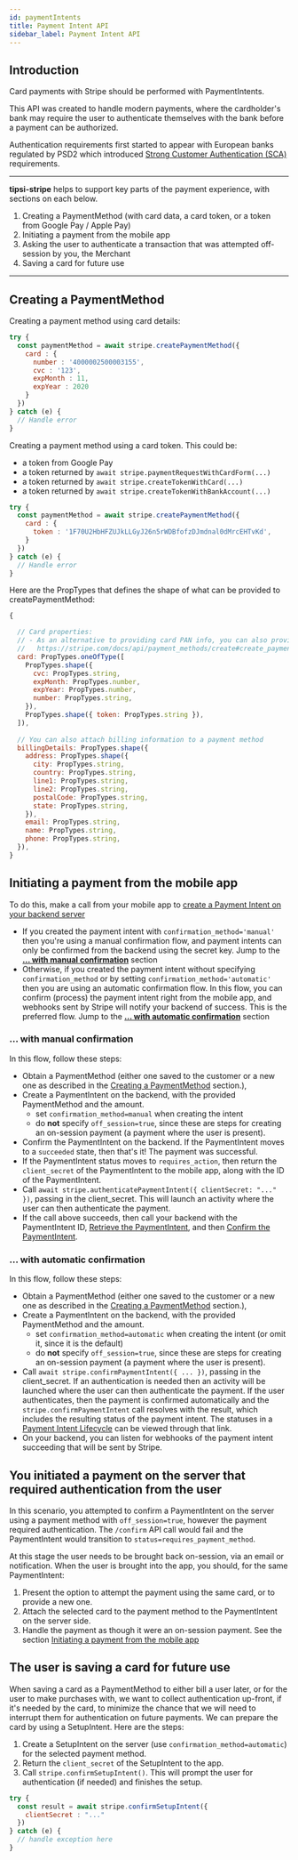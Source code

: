```yaml
---
id: paymentIntents
title: Payment Intent API
sidebar_label: Payment Intent API
---
```


## Introduction

Card payments with Stripe should be performed with PaymentIntents.

This API was created to handle modern payments, where the cardholder's bank may require
the user to authenticate themselves with the bank before a payment can be authorized.  

Authentication requirements first started to appear with European banks regulated 
by PSD2 which introduced [Strong Customer Authentication
(SCA)](https://stripe.com/en-ca/guides/strong-customer-authentication) requirements.


---
**tipsi-stripe** helps to support key parts of the payment experience, with sections on each below.

1) Creating a PaymentMethod (with card data, a card token, or a token from Google Pay / Apple Pay)
2) Initiating a payment from the mobile app
3) Asking the user to authenticate a transaction that was attempted off-session by you, the Merchant
4) Saving a card for future use
---



## Creating a PaymentMethod

Creating a payment method using card details:
```js
try {
  const paymentMethod = await stripe.createPaymentMethod({
    card : {
      number : '4000002500003155',
      cvc : '123',
      expMonth : 11,
      expYear : 2020
    }
  })
} catch (e) {
  // Handle error
}
```

Creating a payment method using a  card token.
This could be:
* a token from Google Pay
* a token returned by `await stripe.paymentRequestWithCardForm(...)`
* a token returned by `await stripe.createTokenWithCard(...)`
* a token returned by `await stripe.createTokenWithBankAccount(...)`

```js
try {
  const paymentMethod = await stripe.createPaymentMethod({
    card : {
      token : '1F70U2HbHFZUJkLLGyJ26n5rWDBfofzDJmdnal0dMrcEHTvKd',
    }
  })
} catch (e) {
  // Handle error
}
```

Here are the PropTypes that defines the shape of what can be provided to createPaymentMethod:
```js
{

  // Card properties:
  // - As an alternative to providing card PAN info, you can also provide a Stripe token:
  //   https://stripe.com/docs/api/payment_methods/create#create_payment_method-card
  card: PropTypes.oneOfType([
    PropTypes.shape({
      cvc: PropTypes.string,
      expMonth: PropTypes.number,
      expYear: PropTypes.number,
      number: PropTypes.string,
    }),
    PropTypes.shape({ token: PropTypes.string }),
  ]),
  
  // You can also attach billing information to a payment method
  billingDetails: PropTypes.shape({
    address: PropTypes.shape({
      city: PropTypes.string,
      country: PropTypes.string,
      line1: PropTypes.string,
      line2: PropTypes.string,
      postalCode: PropTypes.string,
      state: PropTypes.string,
    }),
    email: PropTypes.string,
    name: PropTypes.string,
    phone: PropTypes.string,
  }),
}
```



## Initiating a payment from the mobile app

To do this, make a call from your mobile app to [create a Payment Intent on your backend server](https://stripe.com/docs/api/payment_intents/create)
  * If you created the payment intent with `confirmation_method='manual'` then you're using
    a manual confirmation flow, and payment intents can only be confirmed from the backend
    using the secret key.  Jump to the [**... with manual confirmation**](#with-manual-confirmation) section
  * Otherwise, if you created the payment intent without specifying `confirmation_method` or
    by setting `confirmation_method='automatic'` then you are using an automatic 
    confirmation flow.  In this flow, you can confirm (process) the payment intent right from
    the mobile app, and webhooks sent by Stripe will notify your backend of success.  This is
    the preferred flow.
    Jump to the [**... with automatic confirmation**](#with-automatic-confirmation) section
       

### ... with manual confirmation
In this flow, follow these steps:
  * Obtain a PaymentMethod (either one saved to the customer or a new one as described in the [Creating a PaymentMethod](#creating-a-paymentmethod) section.),
  * Create a PaymentIntent on the backend, with the provided PaymentMethod and the amount.
    * set `confirmation_method=manual` when creating the intent
    * do **not** specify `off_session=true`, since these are steps for creating an on-session payment (a payment where the user is present).
  * Confirm the PaymentIntent on the backend.  If the PaymentIntent moves to a `succeeded` state, then that's it!  The payment was successful.
  * If the PaymentIntent status moves to `requires_action`, then return the `client_secret` of the PaymentIntent to the mobile app,
    along with the ID of the PaymentIntent.
  * Call `await stripe.authenticatePaymentIntent({ clientSecret: "..." })`, passing in the client_secret.
    This will launch an activity where the user can then authenticate the payment.
  * If the call above succeeds, then call your backend with the PaymentIntent ID, [Retrieve the PaymentIntent](https://stripe.com/docs/api/payment_intents/retrieve),
    and then [Confirm the PaymentIntent](https://stripe.com/docs/api/payment_intents/confirm).


### ... with automatic confirmation
In this flow, follow these steps:
  * Obtain a PaymentMethod (either one saved to the customer or a new one as described in the [Creating a PaymentMethod](#creating-a-paymentmethod) section.),
  * Create a PaymentIntent on the backend, with the provided PaymentMethod and the amount.
    * set `confirmation_method=automatic` when creating the intent (or omit it, since it is the default)
    * do **not** specify `off_session=true`, since these are steps for creating an on-session payment (a payment where the user is present).
  * Call `await stripe.confirmPaymentIntent({ ... })`, passing in the client_secret.
    If an authentication is needed then an activity will be launched where the user can then authenticate the payment.
    If the user authenticates, then the payment is confirmed automatically and the `stripe.confirmPaymentIntent` call
    resolves with the result, which includes the resulting status of the payment intent.
    The statuses in a [Payment Intent Lifecycle](https://stripe.com/docs/payments/intents) can be viewed through that link.
  * On your backend, you can listen for webhooks of the payment intent succeeding that will be sent by Stripe.


## You initiated a payment on the server that required authentication from the user 

In this scenario, you attempted to confirm a PaymentIntent on the server using a payment method
with `off_session=true`, however the payment required authentication.
The `/confirm` API call would fail and the PaymentIntent would transition to `status=requires_payment_method`.

At this stage the user needs to be brought back on-session, via an email or notification.  When
the user is brought into the app, you should, for the same PaymentIntent:

1) Present the option to attempt the payment using the same card, or to provide a new one.
2) Attach the selected card to the payment method to the PaymentIntent on the server side.
3) Handle the payment as though it were an on-session payment.  See the section [Initiating a payment from the mobile app](#initiating-a-payment-from-the-mobile-app)



## The user is saving a card for future use

When saving a card as a PaymentMethod to either bill a user later, or for the user to make purchases
with, we want to collect authentication up-front, if it's needed by the card, to minimize the chance
that we will need to interrupt them for authentication on future payments.  We can prepare the card
by using a SetupIntent.  Here are the steps:

1) Create a SetupIntent on the server (use `confirmation_method=automatic`) for the selected payment method.
2) Return the `client_secret` of the SetupIntent to the app.
3) Call `stripe.confirmSetupIntent()`.  This will prompt the user for authentication (if needed) and
finishes the setup.    
  
```js
try {
  const result = await stripe.confirmSetupIntent({
    clientSecret : "..."
  })
} catch (e) {
  // handle exception here
}
```
